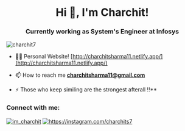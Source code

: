 <h1 align="center">Hi 👋, I'm Charchit!</h1>
<h3 align="center">Currently working as System's Engineer at Infosys</h3>

<p align="left"> <img src="https://komarev.com/ghpvc/?username=charchit7&label=Profile%20views&color=0e75b6&style=flat" alt="charchit7" /> </p>

- 👨‍💻 Personal Website! [http://charchitsharma11.netlify.app/](http://charchitsharma11.netlify.app/)

- 📫 How to reach me **charchitsharma11@gmail.com**

- ⚡ Those who keep similing are the strongest afterall !!**

<h3 align="left">Connect with me:</h3>
<p align="left">
<a href="https://twitter.com/im_charchit" target="blank"><img align="center" src="https://img.shields.io/badge/Twitter-1DA1F2?style=for-the-badge&logo=twitter&logoColor=white" alt="im_charchit"/></a>
<a href="https://instagram.com/charchits7" target="blank"><img align="center" src="https://img.shields.io/badge/Instagram-E4405F?style=for-the-badge&logo=instagram&logoColor=white" alt="https://instagram.com/charchits7"/></a>
</p>

